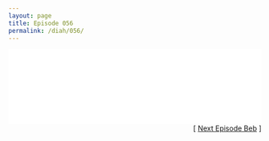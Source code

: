 ```yaml
---
layout: page
title: Episode 056
permalink: /diah/056/
---
```


<iframe allowfullscreen="true" frameborder="0" style="width:100%;" marginheight="0" marginwidth="0" mozallowfullscreen="true" scrolling="NO" src="//gdriveplayer.us/embed2.php?link=9t0U0PE7gUm%252B9gXQvFfm5wOSSMVt%252Fn9RZGf6hdbThb4rbhNi7rQIfS8enkEHap%252Fc2CxJn0G5YNYNnaNfTB01%252Bubqh7o2YDhFywUNbTZ%252BLOD3xgtPC%252F058saurxgnhPIxTCi8hBdWQ%252FGRGOoaMPOzf%252B38yOvViViQub7pW2h1XvfBQnqZG7o4VmhzyvrLOFzVezi7PBxBC3xT0a3%252BVbujER&amp;no_adult=yes" webkitallowfullscreen="true"></iframe>

<div align="right">[ <a href="/diah/057/">Next Episode Beb</a> ]</div>

